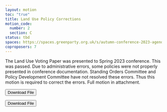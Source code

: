```yaml
---
layout: motion
toc: "true"
title: Land Use Policy Corrections
motion_code:
  number: 2
  section: C
status: tbd
spaces: https://spaces.greenparty.org.uk/s/autumn-conference-2023-agenda-forum/post/post/view?id=10950
coproposers: 7
---
```

The Land Use Voting Paper was presented to Spring 2023 conference. This was passed. Due to administrative errors, some policies were not properly presented in conference documentation. Standing Orders Committee and Policy Development Committee have not resolved these errors. Thus this motion is required to correct the errors. Full motion in attachment.

<a href="/files/land-use-policy-corrections-v1.0-for-first-agenda.docx"><button class="btn btn-secondary download-link">Download File</button></a>

<a href="/files/land-use-b01-minor-change-request-v2.docx"><button class="btn btn-secondary download-link">Download File</button></a>